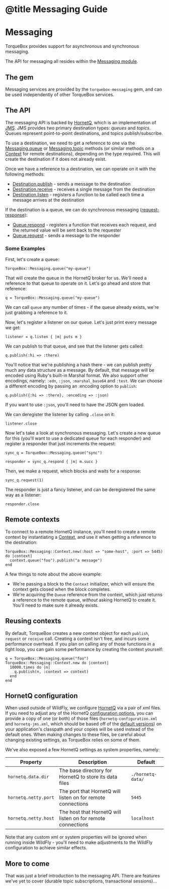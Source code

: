 # @title Messaging Guide

# Messaging

TorqueBox provides support for asynchronous and synchronous messaging.

The API for messaging all resides within the
[Messaging module](TorqueBox/Messaging.html).

## The gem

Messaging services are provided by the `torquebox-messaging` gem, and
can be used independently of other TorqueBox services.

## The API

The messaging API is backed by [HornetQ], which is an implementation
of [JMS]. JMS provides two primary destination types: *queues* and
*topics*. Queues represent point-to-point destinations, and topics
publish/subscribe.

To use a destination, we need to get a reference to one via the
[Messaging.queue](TorqueBox/Messaging.html#queue-class_method) or
[Messaging.topic](TorqueBox/Messaging.html#topic-class_method) methods
(or similar methods on a [Context](TorqueBox/Messaging/Context.html)
for remote destinations), depending on the type required. This will
create the destination if it does not already exist.

Once we have a reference to a destination, we can operate on it with
the following methods:

* [Destination.publish](TorqueBox/Messaging/Destination.html#publish-instance_method) -
  sends a message to the destination
* [Destination.receive](TorqueBox/Messaging/Destination.html#receive-instance_method) -
  receives a single message from the destination
* [Destination.listen](TorqueBox/Messaging/Destination.html#listen-instance_method) -
  registers a function to be called each time a message arrives at the
  destination

If the destination is a queue, we can do synchronous messaging
([request-response]):

* [Queue.respond](TorqueBox/Messaging/Queue.html#respond-instance_method) -
  registers a function that receives each request, and the returned
  value will be sent back to the requester
* [Queue.request](TorqueBox/Messaging/Queue.html#request-instance_method) -
  sends a message to the responder

### Some Examples

First, let's create a queue:

    TorqueBox::Messaging.queue("my-queue")

That will create the queue in the HornetQ broker for us. We'll need a
reference to that queue to operate on it. Let's go ahead and store
that reference:

    q = TorqueBox::Messaging.queue("my-queue")

We can call `queue` any number of times - if the queue already exists,
we're just grabbing a reference to it.

Now, let's register a listener on our queue. Let's just print every
message we get:

    listener = q.listen { |m| puts m }

We can publish to that queue, and see that the listener gets called:

    q.publish(:hi => :there)

You'll notice that we're publishing a hash there - we can publish
pretty much any data structure as a message. By default, that message
will be encoded using Ruby's built-in Marshal format. We also support
other encodings, namely: `:edn`, `:json`, `:marshal_base64` and
`:test`. We can choose a different encoding by passing an :encoding
option to `publish`:

    q.publish({:hi => :there}, :encoding => :json)

If you want to use `:json`, you'll need to have the JSON gem loaded.

We can deregister the listener by calling `.close` on it:

    listener.close

Now let's take a look at synchronous messaging. Let's create a new
queue for this (you'll want to use a dedicated queue for each
responder) and register a responder that just increments the request:

    sync_q = TorqueBox::Messaging.queue("sync")

    responder = sync_q.respond { |m| m.succ }

Then, we make a request, which blocks and waits for a response:

    sync_q.request(1)

The responder is just a fancy listener, and can be deregistered the
same way as a listener:

    responder.close

## Remote contexts

To connect to a remote HornetQ instance, you'll need to create a
remote context by instantiating a
[Context](TorqueBox/Messaging/Context.html), and use it when getting a
reference to the destination:

    TorqueBox::Messaging::Context.new(:host => "some-host", :port => 5445) do |context|
      context.queue("foo").publish("a message")
    end

A few things to note about the above example:

* We're passing a block to the `Context` initializer, which will
  ensure the context gets closed when the block completes.
* We're acquiring the `Queue` reference from the context, which
  just returns a reference to the remote queue, *without* asking
  HornetQ to create it. You'll need to make sure it already exists.

## Reusing contexts

By default, TorqueBox creates a new context object for each `publish`,
`request` or `receive` call. Creating a context isn't free, and incurs
some performance overhead. If you plan on calling any of those
functions in a tight loop, you can gain some performance by creating
the context yourself:

    q = TorqueBox::Messaging.queue("foo")
    TorqueBox::Messaging::Context.new do |context|
      10000.times do |n|
        q.publish(n, :context => context)
      end
    end

## HornetQ configuration

When used outside of WildFly, we configure [HornetQ] via a pair of xml
files. If you need to adjust any of the HornetQ
[configuration options], you can provide a copy of one (or both) of
those files (`hornetq-configuration.xml` and `hornetq-jms.xml`, which
should be based off of the [default versions]) on your application's
classpath and your copies will be used instead of the default
ones. When making changes to these files, be careful about changing
existing settings, as TorqueBox relies on some of them.

We've also exposed a few HornetQ settings as system properties, namely:

| Property             | Description                                                 | Default           |
|----------------------|-------------------------------------------------------------|-------------------|
| `hornetq.data.dir`   | The base directory for HornetQ to store its data files      | `./hornetq-data/` |
| `hornetq.netty.port` | The port that HornetQ will listen on for remote connections | `5445`            |
| `hornetq.netty.host` | The host that HornetQ will listen on for remote connections | `localhost`       |

Note that any custom xml or system properties will be ignored when
running inside WildFly - you'll need to make adjustments to the
WildFly configuration to achieve similar effects.

## More to come

That was just a brief introduction to the messaging API. There are
features we've yet to cover (durable topic subscriptions,
transactional sessions)...

[HornetQ]: http://hornetq.jboss.org/
[JMS]: https://en.wikipedia.org/wiki/Java_Message_Service
[request-response]: https://en.wikipedia.org/wiki/Request-response
[default versions]: https://github.com/projectodd/wunderboss/blob/0.2.0/modules/messaging/src/main/resources/
[configuration options]: https://docs.jboss.org/hornetq/2.4.0.Final/docs/user-manual/html_single/#server.configuration
